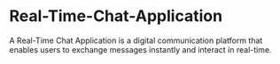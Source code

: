 # Real-Time-Chat-Application
A Real-Time Chat Application is a digital communication platform that enables users to exchange messages instantly and interact in real-time.
